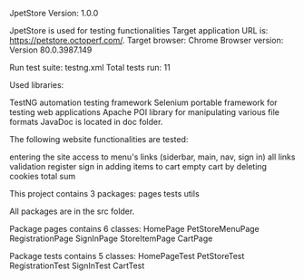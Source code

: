 JpetStore
Version: 1.0.0

JpetStore is used for testing functionalities
Target application URL is: https://petstore.octoperf.com/.
Target browser: Chrome
Browser version: Version 80.0.3987.149

Run test suite: testng.xml Total tests run: 11

Used libraries:

TestNG automation testing framework
Selenium portable framework for testing web applications
Apache POI library for manipulating various file formats
JavaDoc is located in doc folder.

The following website functionalities are tested:

entering the site
access to menu's links (siderbar, main, nav, sign in)
all links validation
register
sign in
adding items to cart
empty cart by deleting cookies
total sum 


This project contains 3 packages:
pages
tests
utils

All packages are in the src folder.

Package pages contains 6 classes:
HomePage
PetStoreMenuPage
RegistrationPage
SignInPage
StoreItemPage
CartPage

Package tests contains 5 classes:
HomePageTest
PetStoreTest
RegistrationTest
SignInTest
CartTest



